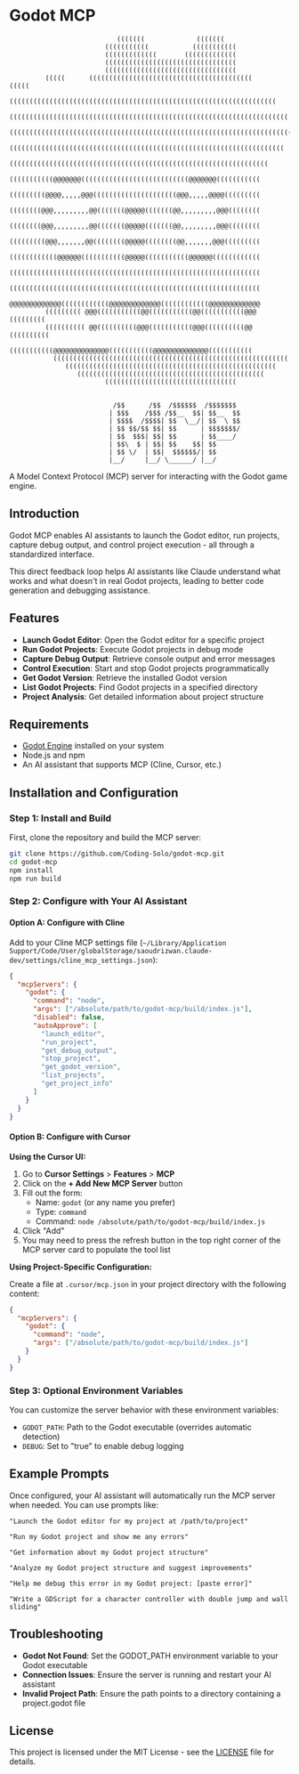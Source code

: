 # Godot MCP

```
                           (((((((             (((((((                          
                        (((((((((((           (((((((((((                      
                        (((((((((((((       (((((((((((((                       
                        (((((((((((((((((((((((((((((((((                       
                        (((((((((((((((((((((((((((((((((                       
         (((((      (((((((((((((((((((((((((((((((((((((((((      (((((        
       (((((((((((((((((((((((((((((((((((((((((((((((((((((((((((((((((((      
     ((((((((((((((((((((((((((((((((((((((((((((((((((((((((((((((((((((((    
    ((((((((((((((((((((((((((((((((((((((((((((((((((((((((((((((((((((((((    
      (((((((((((((((((((((((((((((((((((((((((((((((((((((((((((((((((((((     
        (((((((((((((((((((((((((((((((((((((((((((((((((((((((((((((((((       
         (((((((((((@@@@@@@(((((((((((((((((((((((((((@@@@@@@(((((((((((        
         (((((((((@@@@,,,,,@@@(((((((((((((((((((((@@@,,,,,@@@@(((((((((        
         ((((((((@@@,,,,,,,,,@@(((((((@@@@@(((((((@@,,,,,,,,,@@@((((((((        
         ((((((((@@@,,,,,,,,,@@(((((((@@@@@(((((((@@,,,,,,,,,@@@((((((((        
         (((((((((@@@,,,,,,,@@((((((((@@@@@((((((((@@,,,,,,,@@@(((((((((        
         ((((((((((((@@@@@@(((((((((((@@@@@(((((((((((@@@@@@((((((((((((        
         (((((((((((((((((((((((((((((((((((((((((((((((((((((((((((((((        
         (((((((((((((((((((((((((((((((((((((((((((((((((((((((((((((((        
         @@@@@@@@@@@@@((((((((((((@@@@@@@@@@@@@((((((((((((@@@@@@@@@@@@@        
         ((((((((( @@@(((((((((((@@(((((((((((@@(((((((((((@@@ (((((((((        
         (((((((((( @@((((((((((@@@(((((((((((@@@((((((((((@@ ((((((((((        
          (((((((((((@@@@@@@@@@@@@@(((((((((((@@@@@@@@@@@@@@(((((((((((         
           (((((((((((((((((((((((((((((((((((((((((((((((((((((((((((          
              (((((((((((((((((((((((((((((((((((((((((((((((((((((             
                 (((((((((((((((((((((((((((((((((((((((((((((((                
                        (((((((((((((((((((((((((((((((((                       
                                                                                

                          /$$      /$$  /$$$$$$  /$$$$$$$ 
                         | $$$    /$$$ /$$__  $$| $$__  $$
                         | $$$$  /$$$$| $$  \__/| $$  \ $$
                         | $$ $$/$$ $$| $$      | $$$$$$$/
                         | $$  $$$| $$| $$      | $$____/ 
                         | $$\  $ | $$| $$    $$| $$      
                         | $$ \/  | $$|  $$$$$$/| $$      
                         |__/     |__/ \______/ |__/       
```

A Model Context Protocol (MCP) server for interacting with the Godot game engine.

## Introduction

Godot MCP enables AI assistants to launch the Godot editor, run projects, capture debug output, and control project execution - all through a standardized interface.

This direct feedback loop helps AI assistants like Claude understand what works and what doesn't in real Godot projects, leading to better code generation and debugging assistance.

## Features

- **Launch Godot Editor**: Open the Godot editor for a specific project
- **Run Godot Projects**: Execute Godot projects in debug mode
- **Capture Debug Output**: Retrieve console output and error messages
- **Control Execution**: Start and stop Godot projects programmatically
- **Get Godot Version**: Retrieve the installed Godot version
- **List Godot Projects**: Find Godot projects in a specified directory
- **Project Analysis**: Get detailed information about project structure

## Requirements

- [Godot Engine](https://godotengine.org/download) installed on your system
- Node.js and npm
- An AI assistant that supports MCP (Cline, Cursor, etc.)

## Installation and Configuration

### Step 1: Install and Build

First, clone the repository and build the MCP server:

```bash
git clone https://github.com/Coding-Solo/godot-mcp.git
cd godot-mcp
npm install
npm run build
```

### Step 2: Configure with Your AI Assistant

#### Option A: Configure with Cline

Add to your Cline MCP settings file (`~/Library/Application Support/Code/User/globalStorage/saoudrizwan.claude-dev/settings/cline_mcp_settings.json`):

```json
{
  "mcpServers": {
    "godot": {
      "command": "node",
      "args": ["/absolute/path/to/godot-mcp/build/index.js"],
      "disabled": false,
      "autoApprove": [
        "launch_editor",
        "run_project",
        "get_debug_output",
        "stop_project",
        "get_godot_version",
        "list_projects",
        "get_project_info"
      ]
    }
  }
}
```

#### Option B: Configure with Cursor

**Using the Cursor UI:**

1. Go to **Cursor Settings** > **Features** > **MCP**
2. Click on the **+ Add New MCP Server** button
3. Fill out the form:
   - Name: `godot` (or any name you prefer)
   - Type: `command`
   - Command: `node /absolute/path/to/godot-mcp/build/index.js`
4. Click "Add"
5. You may need to press the refresh button in the top right corner of the MCP server card to populate the tool list

**Using Project-Specific Configuration:**

Create a file at `.cursor/mcp.json` in your project directory with the following content:

```json
{
  "mcpServers": {
    "godot": {
      "command": "node",
      "args": ["/absolute/path/to/godot-mcp/build/index.js"]
    }
  }
}
```

### Step 3: Optional Environment Variables

You can customize the server behavior with these environment variables:
- `GODOT_PATH`: Path to the Godot executable (overrides automatic detection)
- `DEBUG`: Set to "true" to enable debug logging

## Example Prompts

Once configured, your AI assistant will automatically run the MCP server when needed. You can use prompts like:

```
"Launch the Godot editor for my project at /path/to/project"

"Run my Godot project and show me any errors"

"Get information about my Godot project structure"

"Analyze my Godot project structure and suggest improvements"

"Help me debug this error in my Godot project: [paste error]"

"Write a GDScript for a character controller with double jump and wall sliding"
```

## Troubleshooting

- **Godot Not Found**: Set the GODOT_PATH environment variable to your Godot executable
- **Connection Issues**: Ensure the server is running and restart your AI assistant
- **Invalid Project Path**: Ensure the path points to a directory containing a project.godot file

## License

This project is licensed under the MIT License - see the [LICENSE](LICENSE) file for details.

